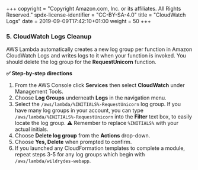 +++
copyright = "Copyright Amazon.com, Inc. or its affiliates. All Rights Reserved."
spdx-license-identifier = "CC-BY-SA-4.0"
title = "CloudWatch Logs"
date = 2019-09-09T17:42:10+01:00
weight = 50
+++

### 5. CloudWatch Logs Cleanup
AWS Lambda automatically creates a new log group per function in Amazon CloudWatch Logs and writes logs to it when your function is invoked. You should delete the log group for the **RequestUnicorn** function.

**:white_check_mark: Step-by-step directions**

1. From the AWS Console click **Services** then select **CloudWatch** under Management Tools.
1. Choose **Log Groups** underneath **Logs** in the navigation menu.
1. Select the `/aws/lambda/%INITIALS%-RequestUnicorn` log group. If you have many log groups in your account, you can type `/aws/lambda/%INITIALS%-RequestUnicorn` into the **Filter** text box, to easily locate the log group. **:warning:** Remember to replace `%INITIALS%` with your actual initials.
1. Choose **Delete log group** from the **Actions** drop-down.
1. Choose **Yes, Delete** when prompted to confirm.
1. If you launched any CloudFormation templates to complete a module, repeat steps 3-5 for any log groups which begin with `/aws/lambda/wildrydes-webapp`.
